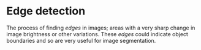 # Edge detection

The process of finding *edges* in images; areas with a very sharp change in image brightness or other variations.
These *edges* could indicate object boundaries and so are very useful for image segmentation.
